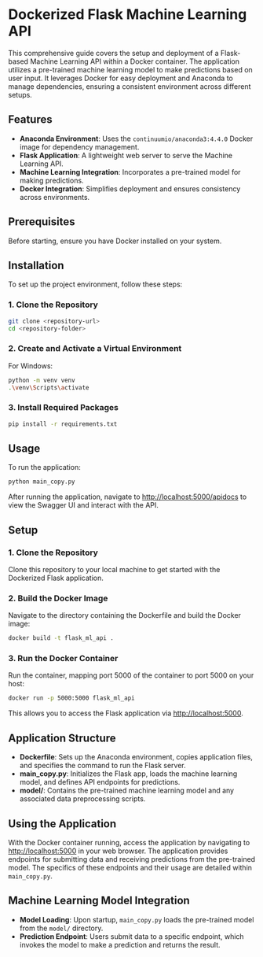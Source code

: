 # Dockerized Flask Machine Learning API

This comprehensive guide covers the setup and deployment of a Flask-based Machine Learning API within a Docker container. The application utilizes a pre-trained machine learning model to make predictions based on user input. It leverages Docker for easy deployment and Anaconda to manage dependencies, ensuring a consistent environment across different setups.

## Features

- **Anaconda Environment**: Uses the `continuumio/anaconda3:4.4.0` Docker image for dependency management.
- **Flask Application**: A lightweight web server to serve the Machine Learning API.
- **Machine Learning Integration**: Incorporates a pre-trained model for making predictions.
- **Docker Integration**: Simplifies deployment and ensures consistency across environments.

## Prerequisites

Before starting, ensure you have Docker installed on your system.

## Installation

To set up the project environment, follow these steps:

### 1. Clone the Repository

```bash
git clone <repository-url>
cd <repository-folder>
```

### 2. Create and Activate a Virtual Environment

For Windows:

```bash
python -m venv venv
.\venv\Scripts\activate
```

### 3. Install Required Packages

```bash
pip install -r requirements.txt
```

## Usage

To run the application:

```bash
python main_copy.py
```

After running the application, navigate to [http://localhost:5000/apidocs](http://localhost:5000/apidocs) to view the Swagger UI and interact with the API.

## Setup

### 1. Clone the Repository

Clone this repository to your local machine to get started with the Dockerized Flask application.

### 2. Build the Docker Image

Navigate to the directory containing the Dockerfile and build the Docker image:

```bash
docker build -t flask_ml_api .
```

### 3. Run the Docker Container

Run the container, mapping port 5000 of the container to port 5000 on your host:

```bash
docker run -p 5000:5000 flask_ml_api
```

This allows you to access the Flask application via [http://localhost:5000](http://localhost:5000).

## Application Structure

- **Dockerfile**: Sets up the Anaconda environment, copies application files, and specifies the command to run the Flask server.
- **main_copy.py**: Initializes the Flask app, loads the machine learning model, and defines API endpoints for predictions.
- **model/**: Contains the pre-trained machine learning model and any associated data preprocessing scripts.

## Using the Application

With the Docker container running, access the application by navigating to [http://localhost:5000](http://localhost:5000) in your web browser. The application provides endpoints for submitting data and receiving predictions from the pre-trained model. The specifics of these endpoints and their usage are detailed within `main_copy.py`.

## Machine Learning Model Integration

- **Model Loading**: Upon startup, `main_copy.py` loads the pre-trained model from the `model/` directory.
- **Prediction Endpoint**: Users submit data to a specific endpoint, which invokes the model to make a prediction and returns the result.

